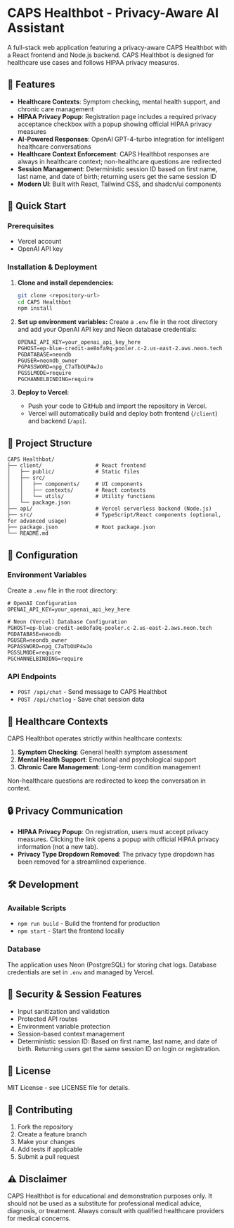 

# CAPS Healthbot - Privacy-Aware AI Assistant

A full-stack web application featuring a privacy-aware CAPS Healthbot with a React frontend and Node.js backend. CAPS Healthbot is designed for healthcare use cases and follows HIPAA privacy measures.


## 🧠 Features

- **Healthcare Contexts**: Symptom checking, mental health support, and chronic care management
- **HIPAA Privacy Popup**: Registration page includes a required privacy acceptance checkbox with a popup showing official HIPAA privacy measures
- **AI-Powered Responses**: OpenAI GPT-4-turbo integration for intelligent healthcare conversations
- **Healthcare Context Enforcement**: CAPS Healthbot responses are always in healthcare context; non-healthcare questions are redirected
- **Session Management**: Deterministic session ID based on first name, last name, and date of birth; returning users get the same session ID
- **Modern UI**: Built with React, Tailwind CSS, and shadcn/ui components


## 🚀 Quick Start

### Prerequisites

- Vercel account
- OpenAI API key

### Installation & Deployment

1. **Clone and install dependencies:**
   ```bash
   git clone <repository-url>
   cd CAPS Healthbot
   npm install
   ```

2. **Set up environment variables:**
   Create a `.env` file in the root directory and add your OpenAI API key and Neon database credentials:
   ```env
   OPENAI_API_KEY=your_openai_api_key_here
   PGHOST=ep-blue-credit-ae8ofa9q-pooler.c-2.us-east-2.aws.neon.tech
   PGDATABASE=neondb
   PGUSER=neondb_owner
   PGPASSWORD=npg_C7aTbOUP4wJo
   PGSSLMODE=require
   PGCHANNELBINDING=require
   ```

3. **Deploy to Vercel:**
   - Push your code to GitHub and import the repository in Vercel.
   - Vercel will automatically build and deploy both frontend (`/client`) and backend (`/api`).


## 📁 Project Structure

```
CAPS Healthbot/
├── client/                 # React frontend
│   ├── public/             # Static files
│   ├── src/
│   │   ├── components/     # UI components
│   │   ├── contexts/       # React contexts
│   │   └── utils/          # Utility functions
│   └── package.json
├── api/                    # Vercel serverless backend (Node.js)
├── src/                    # TypeScript/React components (optional, for advanced usage)
├── package.json            # Root package.json
└── README.md
```

## 🔧 Configuration

### Environment Variables

Create a `.env` file in the root directory:

```env
# OpenAI Configuration
OPENAI_API_KEY=your_openai_api_key_here

# Neon (Vercel) Database Configuration
PGHOST=ep-blue-credit-ae8ofa9q-pooler.c-2.us-east-2.aws.neon.tech
PGDATABASE=neondb
PGUSER=neondb_owner
PGPASSWORD=npg_C7aTbOUP4wJo
PGSSLMODE=require
PGCHANNELBINDING=require
```


### API Endpoints

- `POST /api/chat` - Send message to CAPS Healthbot
- `POST /api/chatlog` - Save chat session data

## 🏥 Healthcare Contexts

CAPS Healthbot operates strictly within healthcare contexts:

1. **Symptom Checking**: General health symptom assessment
2. **Mental Health Support**: Emotional and psychological support
3. **Chronic Care Management**: Long-term condition management

Non-healthcare questions are redirected to keep the conversation in context.

## 🔒 Privacy Communication

- **HIPAA Privacy Popup**: On registration, users must accept privacy measures. Clicking the link opens a popup with official HIPAA privacy information (not a new tab).
- **Privacy Type Dropdown Removed**: The privacy type dropdown has been removed for a streamlined experience.

## 🛠️ Development


### Available Scripts

- `npm run build` - Build the frontend for production
- `npm start` - Start the frontend locally

### Database

The application uses Neon (PostgreSQL) for storing chat logs. Database credentials are set in `.env` and managed by Vercel.


## 🔐 Security & Session Features

- Input sanitization and validation
- Protected API routes
- Environment variable protection
- Session-based context management
- Deterministic session ID: Based on first name, last name, and date of birth. Returning users get the same session ID on login or registration.


## 📝 License

MIT License - see LICENSE file for details.


## 🤝 Contributing

1. Fork the repository
2. Create a feature branch
3. Make your changes
4. Add tests if applicable
5. Submit a pull request


## ⚠️ Disclaimer

CAPS Healthbot is for educational and demonstration purposes only. It should not be used as a substitute for professional medical advice, diagnosis, or treatment. Always consult with qualified healthcare providers for medical concerns.
